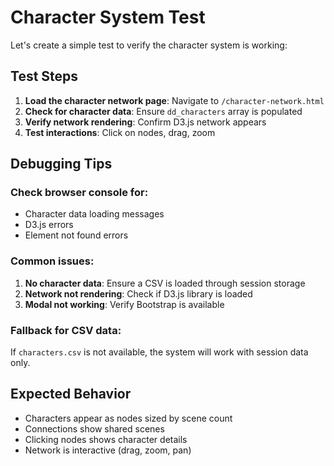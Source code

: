 # Character System Test

Let's create a simple test to verify the character system is working:

## Test Steps

1. **Load the character network page**: Navigate to `/character-network.html`
2. **Check for character data**: Ensure `dd_characters` array is populated
3. **Verify network rendering**: Confirm D3.js network appears
4. **Test interactions**: Click on nodes, drag, zoom

## Debugging Tips

### Check browser console for:
- Character data loading messages
- D3.js errors
- Element not found errors

### Common issues:
1. **No character data**: Ensure a CSV is loaded through session storage
2. **Network not rendering**: Check if D3.js library is loaded
3. **Modal not working**: Verify Bootstrap is available

### Fallback for CSV data:
If `characters.csv` is not available, the system will work with session data only.

## Expected Behavior

- Characters appear as nodes sized by scene count
- Connections show shared scenes
- Clicking nodes shows character details
- Network is interactive (drag, zoom, pan)
